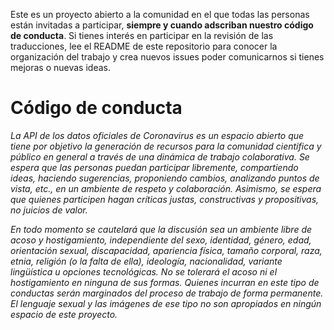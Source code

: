 Este es un proyecto abierto a la comunidad en el que todas las personas están invitadas a participar, **siempre y cuando adscriban nuestro código de conducta**. Si tienes interés en participar en la revisión de las traducciones, lee el README de este repositorio para conocer la organización del trabajo y crea nuevos issues poder comunicarnos si tienes mejoras o nuevas ideas. 

# Código de conducta

_La API de los datos oficiales de Coronavirus es un espacio abierto que tiene por objetivo la generación de recursos para la comunidad científica y público en general a través de una dinámica de trabajo colaborativa. Se espera que las personas puedan participar libremente, compartiendo ideas, haciendo sugerencias, proponiendo cambios, analizando puntos de vista, etc., en un ambiente de respeto y colaboración. Asimismo, se espera que quienes participen hagan críticas justas, constructivas y propositivas, no juicios de valor._

_En todo momento se cautelará que la discusión sea un ambiente libre de acoso y hostigamiento, independiente del sexo, identidad, género, edad, orientación sexual, discapacidad, apariencia física, tamaño corporal, raza, etnia, religión (o la falta de ella), ideología, nacionalidad, variante lingüística u opciones tecnológicas. No se tolerará el acoso ni el hostigamiento en ninguna de sus formas. Quienes incurran en este tipo de conductas serán marginados del proceso de trabajo de forma permanente. El lenguaje sexual y las imágenes de ese tipo no son apropiados en ningún espacio de este proyecto._
